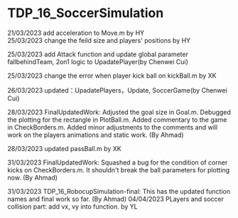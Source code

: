 # TDP_16_SoccerSimulation
21/03/2023 add acceleration to Move.m   by HY  
25/03/2023 change the feild size and players' positions   by HY

25/03/2023 add Attack function and update global parameter fallbehindTeam, 2on1 logic to UpadatePlayer(by Chenwei Cui)

25/03/2023  change the error when player kick ball on kickBall.m   by XK

26/03/2023 updated：UpadatePlayers，Update, SoccerGame(by Chenwei Cui)

28/03/2023 FinalUpdatedWork: Adjusted the goal size in Goal.m. Debugged the plotting for the rectangle in PlotBall.m. Added commentary to the game in CheckBorders.m. Added minor adjustments to the comments and will work on the players animations and static work. (By Ahmad)

28/03/2023 updated passBall.m  by XK

31/03/2023 FinalUpdatedWork: Squashed a bug for the condition of corner kicks on CheckBorders.m. It shouldn't break the ball parameters for plotting now. (By Ahmad)

31/03/2023 TDP_16_RobocupSimulation-final: This has the updated function names and final work so far. (By Ahmad)
04/04/2023 PLayers and soccer collision part: add vx, vy into function. by YL
